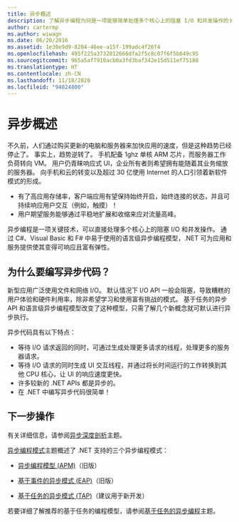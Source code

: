 ```yaml
---
title: 异步概述
description: 了解异步编程为何是一项能够简单处理多个核心上的阻塞 I/O 和并发操作的关键技术。
author: cartermp
ms.author: wiwagn
ms.date: 06/20/2016
ms.assetid: 1e38e9d9-8284-46ee-a15f-199adc4f26f4
ms.openlocfilehash: 495f225a3732812666dfa2f5c8c07f6f5b849c95
ms.sourcegitcommit: 965a5af7918acb0a3fd3baf342e15d511ef75188
ms.translationtype: HT
ms.contentlocale: zh-CN
ms.lasthandoff: 11/18/2020
ms.locfileid: "94824800"
---
```

# <a name="async-overview"></a>异步概述

不久前，人们通过购买更新的电脑和服务器来加快应用的速度，但是这种趋势已经停止了。 事实上，趋势逆转了。 手机配备 1ghz 单核 ARM 芯片，而服务器工作负荷转向 VM。 用户仍青睐响应式 UI，企业所有者则希望拥有能随着其业务缩放的服务器。 向手机和云的转变以及超过 30 亿使用 Internet 的人口引领着新软件模式的形成。

- 有了高应用存储率，客户端应用有望保持始终开启，始终连接的状态，并且可持续响应用户交互（例如，触摸）！
- 用户期望服务能够通过平稳地扩展和收缩来应对流量高峰。

异步编程是一项关键技术，可以直接处理多个核心上的阻塞 I/O 和并发操作。 通过 C#、Visual Basic 和 F# 中易于使用的语言级异步编程模型，.NET 可为应用和服务提供使其变得可响应且富有弹性。

## <a name="why-write-async-code"></a>为什么要编写异步代码？

新型应用广泛使用文件和网络 I/O。 默认情况下 I/O API 一般会阻塞，导致糟糕的用户体验和硬件利用率，除非希望学习和使用富有挑战的模式。 基于任务的异步 API 和语言级异步编程模型改变了这种模型，只需了解几个新概念就可默认进行异步执行。

异步代码具有以下特点：

- 等待 I/O 请求返回的同时，可通过生成处理更多请求的线程，处理更多的服务器请求。
- 等待 I/O 请求的同时生成 UI 交互线程，并通过将长时间运行的工作转换到其他 CPU 核心，让 UI 的响应速度更快。
- 许多较新的 .NET APIs 都是异步的。
- 在 .NET 中编写异步代码很简单！

## <a name="whats-next"></a>下一步操作

有关详细信息，请参阅[异步深度剖析](async-in-depth.md)主题。

[异步编程模式](asynchronous-programming-patterns/index.md)主题概述了 .NET 支持的三个异步编程模式：  
  
- [异步编程模型 (APM)](asynchronous-programming-patterns/asynchronous-programming-model-apm.md)（旧版）  
  
- [基于事件的异步模式 (EAP)](asynchronous-programming-patterns/event-based-asynchronous-pattern-eap.md)（旧版）  
  
- [基于任务的异步模式 (TAP)](asynchronous-programming-patterns/task-based-asynchronous-pattern-tap.md)（建议用于新开发）  

若要详细了解推荐的基于任务的编程模型，请参阅[基于任务的异步编程](parallel-programming/task-based-asynchronous-programming.md)主题。
